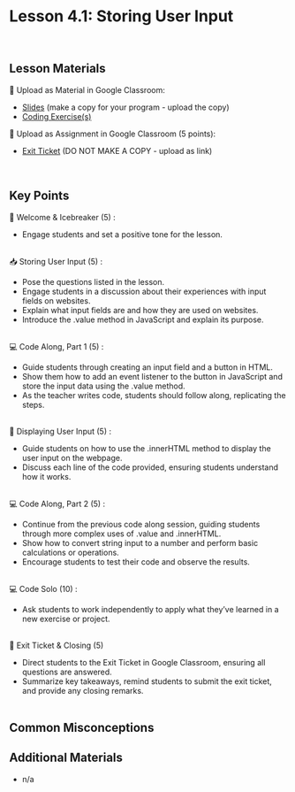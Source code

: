 # Lesson 4.1: Storing User Input

<br>

## Lesson Materials

📖 Upload as Material in Google Classroom:
- [Slides](https://docs.google.com/presentation/d/1hKn4-d_aAwdQrHgpgrWuN9U4EPhCAzXTinRKGfIsoUw/edit?usp=sharing) (make a copy for your program - upload the copy)
- [Coding Exercise(s)](https://github.com/JillVanO/int-u4l1-23-24-student-exercises)

📝 Upload as Assignment in Google Classroom (5 points):
- [Exit Ticket](https://forms.gle/DJ2ZLnVN7v93i1269) (DO NOT MAKE A COPY - upload as link)

<br>


## Key Points

👋 Welcome & Icebreaker (5) :
- Engage students and set a positive tone for the lesson.<br><br>

📥 Storing User Input (5) :
- Pose the questions listed in the lesson. 
- Engage students in a discussion about their experiences with input fields on websites.
- Explain what input fields are and how they are used on websites.
- Introduce the .value method in JavaScript and explain its purpose.<br><br>

💻 Code Along, Part 1 (5) : 
- Guide students through creating an input field and a button in HTML.
- Show them how to add an event listener to the button in JavaScript and store the input data using the .value method.
- As the teacher writes code, students should follow along, replicating the steps.<br><br>

💬 Displaying User Input (5) : 
- Guide students on how to use the .innerHTML method to display the user input on the webpage.
- Discuss each line of the code provided, ensuring students understand how it works.<br><br>

💻 Code Along, Part 2 (5) :
- Continue from the previous code along session, guiding students through more complex uses of .value and .innerHTML.
- Show how to convert string input to a number and perform basic calculations or operations.
- Encourage students to test their code and observe the results.<br><br>

💻 Code Solo (10) :
- Ask students to work independently to apply what they’ve learned in a new exercise or project.<br><br>

👋 Exit Ticket & Closing (5)
- Direct students to the Exit Ticket in Google Classroom, ensuring all questions are answered.
- Summarize key takeaways, remind students to submit the exit ticket, and provide any closing remarks.<br><br>


## Common Misconceptions



## Additional Materials
- n/a
